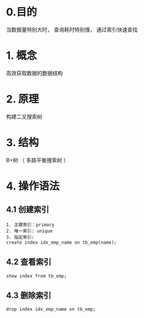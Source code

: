 # 0.目的
当数据量特别大时， 查询耗时特别慢， 通过索引快速查找

# 1. 概念
高效获取数据的数据结构
# 2. 原理
构建二叉搜索树

# 3. 结构
B+树 （ 多路平衡搜索树 ）

# 4. 操作语法
## 4.1 创建索引
```
1. 主键索引：primary
2. 唯一索引: unique
3. 指定索引: 
create index idx_emp_name on tb_emp(name);
```




## 4.2 查看索引
```
show index from tb_emp;
```




## 4.3 删除索引
```
drop index idx_emp_name on tb_emp;
```

